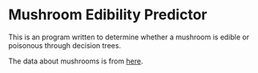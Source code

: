 # Mushroom Edibility Predictor

This is an program written to determine whether a mushroom is edible or poisonous through decision trees.

The data about mushrooms is from [here](https://archive.ics.uci.edu/dataset/73/mushroom).
